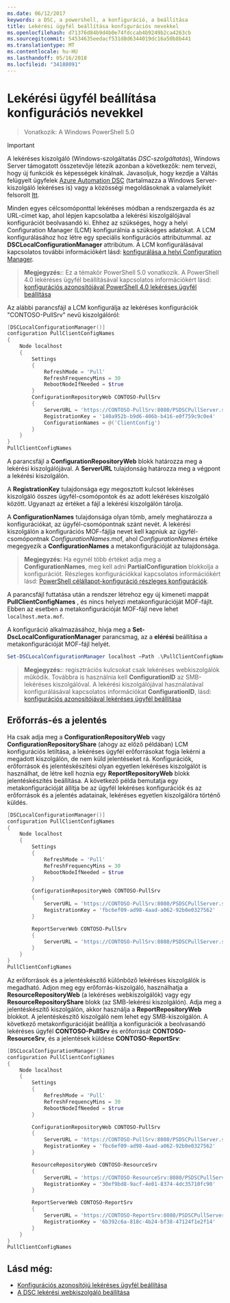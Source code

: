 ```yaml
---
ms.date: 06/12/2017
keywords: a DSC, a powershell, a konfiguráció, a beállítása
title: Lekérési ügyfél beállítása konfigurációs nevekkel
ms.openlocfilehash: d71376d84b9d4b0e74fdccab4b9249b2ca4263cb
ms.sourcegitcommit: 54534635eedacf531d8d6344019dc16a50b8b441
ms.translationtype: MT
ms.contentlocale: hu-HU
ms.lasthandoff: 05/16/2018
ms.locfileid: "34188091"
---
```

# <a name="setting-up-a-pull-client-using-configuration-names"></a>Lekérési ügyfél beállítása konfigurációs nevekkel

> Vonatkozik: A Windows PowerShell 5.0

> [!IMPORTANT]
> A lekéréses kiszolgáló (Windows-szolgáltatás *DSC-szolgáltatás*), Windows Server támogatott összetevője létezik azonban a következők: nem tervezi, hogy új funkciók és képességek kínálnak. Javasoljuk, hogy kezdje a Váltás felügyelt ügyfelek [Azure Automation DSC](/azure/automation/automation-dsc-getting-started) (tartalmazza a Windows Server-kiszolgáló lekéréses is) vagy a közösségi megoldásoknak a valamelyikét felsorolt [Itt](pullserver.md#community-solutions-for-pull-service).

Minden egyes célcsomóponttal lekéréses módban a rendszergazda és az URL-címet kap, ahol lépjen kapcsolatba a lekérési kiszolgálójával konfigurációt beolvasandó ki.
Ehhez az szükséges, hogy a helyi Configuration Manager (LCM) konfigurálnia a szükséges adatokat.
A LCM konfigurálásához hoz létre egy speciális konfigurációs attribútummal. az **DSCLocalConfigurationManager** attribútum.
A LCM konfigurálásával kapcsolatos további információkért lásd: [konfigurálása a helyi Configuration Manager](metaConfig.md).

> **Megjegyzés:**: Ez a témakör PowerShell 5.0 vonatkozik.
A PowerShell 4.0 lekéréses ügyfél beállításával kapcsolatos információkért lásd: [konfigurációs azonosítójával PowerShell 4.0 lekéréses ügyfél beállítása](pullClientConfigID4.md)

Az alábbi parancsfájl a LCM konfigurálja az lekéréses konfigurációk "CONTOSO-PullSrv" nevű kiszolgálóról:

```powershell
[DSCLocalConfigurationManager()]
configuration PullClientConfigNames
{
    Node localhost
    {
        Settings
        {
            RefreshMode = 'Pull'
            RefreshFrequencyMins = 30
            RebootNodeIfNeeded = $true
        }
        ConfigurationRepositoryWeb CONTOSO-PullSrv
        {
            ServerURL = 'https://CONTOSO-PullSrv:8080/PSDSCPullServer.svc'
            RegistrationKey = '140a952b-b9d6-406b-b416-e0f759c9c0e4'
            ConfigurationNames = @('ClientConfig')
        }
    }
}
PullClientConfigNames
```

A parancsfájl a **ConfigurationRepositoryWeb** blokk határozza meg a lekérési kiszolgálójával.
A **ServerURL** tulajdonság határozza meg a végpont a lekérési kiszolgálón.

A **RegistrationKey** tulajdonsága egy megosztott kulcsot lekéréses kiszolgáló összes ügyfél-csomópontok és az adott lekéréses kiszolgáló között.
Ugyanazt az értéket a fájl a lekérési kiszolgálón tárolja.

A **ConfigurationNames** tulajdonsága olyan tömb, amely meghatározza a konfigurációkat, az ügyfél-csomópontnak szánt nevét.
A lekérési kiszolgálón a konfigurációs MOF-fájlja nevet kell kapniuk az ügyfél-csomópontnak *ConfigurationNames*.mof, ahol *ConfigurationNames* értéke megegyezik a **ConfigurationNames**  a metakonfigurációját az tulajdonsága.

>**Megjegyzés:** Ha egynél több értéket adja meg a **ConfigurationNames**, meg kell adni **PartialConfiguration** blokkolja a konfigurációt.
Részleges konfigurációkkal kapcsolatos információkért lásd: [PowerShell célállapot-konfiguráció részleges konfigurációk](partialConfigs.md).

A parancsfájl futtatása után a rendszer létrehoz egy új kimeneti mappát **PullClientConfigNames** , és nincs helyezi metakonfigurációját MOF-fájlt.
Ebben az esetben a metakonfigurációját MOF-fájl neve lehet `localhost.meta.mof`.

A konfiguráció alkalmazásához, hívja meg a **Set-DscLocalConfigurationManager** parancsmag, az a **elérési** beállítása a metakonfigurációját MOF-fájl helyét.

```powershell
Set-DSCLocalConfigurationManager localhost –Path .\PullClientConfigNames –Verbose.
```

> **Megjegyzés:**: regisztrációs kulcsokat csak lekéréses webkiszolgálók működik.
Továbbra is használnia kell **ConfigurationID** az SMB-lekéréses kiszolgálóval.
A lekérési kiszolgálójával használatával konfigurálásával kapcsolatos információkat **ConfigurationID**, lásd: [konfigurációs azonosítójával lekéréses ügyfél beállítása](PullClientConfigNames.md)

## <a name="resource-and-report-servers"></a>Erőforrás-és a jelentés

Ha csak adja meg a **ConfigurationRepositoryWeb** vagy **ConfigurationRepositoryShare** (ahogy az előző példában) LCM konfigurációs letiltása, a lekéréses ügyfél erőforrásokat fogja lekérni a megadott kiszolgálón, de nem küld jelentéseket rá.
Konfigurációk, erőforrások és jelentéskészítési olyan egyetlen lekéréses kiszolgálót is használhat, de létre kell hoznia egy **ReportRepositoryWeb** blokk jelentéskészítés beállítása.
A következő példa bemutatja egy metakonfigurációját állítja be az ügyfél lekéréses konfigurációk és az erőforrások és a jelentés adatainak, lekéréses egyetlen kiszolgálóra történő küldés.

```powershell
[DSCLocalConfigurationManager()]
configuration PullClientConfigNames
{
    Node localhost
    {
        Settings
        {
            RefreshMode = 'Pull'
            RefreshFrequencyMins = 30
            RebootNodeIfNeeded = $true
        }

        ConfigurationRepositoryWeb CONTOSO-PullSrv
        {
            ServerURL = 'https://CONTOSO-PullSrv:8080/PSDSCPullServer.svc'
            RegistrationKey = 'fbc6ef09-ad98-4aad-a062-92b0e0327562'
        }

        ReportServerWeb CONTOSO-PullSrv
        {
            ServerURL = 'https://CONTOSO-PullSrv:8080/PSDSCPullServer.svc'
        }
    }
}
PullClientConfigNames
```

Az erőforrások és a jelentéskészítő különböző lekéréses kiszolgálók is megadható.
Adjon meg egy erőforrás-kiszolgáló, használhatja a **ResourceRepositoryWeb** (a lekéréses webkiszolgálók) vagy egy **ResourceRepositoryShare** blokk (az SMB-lekérési kiszolgálón).
Adja meg a jelentéskészítő kiszolgálón, akkor használja a **ReportRepositoryWeb** blokkot.
A jelentéskészítő kiszolgáló nem lehet egy SMB-kiszolgálón.
A következő metakonfigurációját beállítja a konfigurációk a beolvasandó lekéréses ügyfél **CONTOSO-PullSrv** és erőforrását **CONTOSO-ResourceSrv**, és a jelentések küldése  **CONTOSO-ReportSrv**:

```powershell
[DSCLocalConfigurationManager()]
configuration PullClientConfigNames
{
    Node localhost
    {
        Settings
        {
            RefreshMode = 'Pull'
            RefreshFrequencyMins = 30
            RebootNodeIfNeeded = $true
        }

        ConfigurationRepositoryWeb CONTOSO-PullSrv
        {
            ServerURL = 'https://CONTOSO-PullSrv:8080/PSDSCPullServer.svc'
            RegistrationKey = 'fbc6ef09-ad98-4aad-a062-92b0e0327562'
        }

        ResourceRepositoryWeb CONTOSO-ResourceSrv
        {
            ServerURL = 'https://CONTOSO-ResourceSrv:8080/PSDSCPullServer.svc'
            RegistrationKey = '30ef9bd8-9acf-4e01-8374-4dc35710fc90'
        }

        ReportServerWeb CONTOSO-ReportSrv
        {
            ServerURL = 'https://CONTOSO-ReportSrv:8080/PSDSCPullServer.svc'
            RegistrationKey = '6b392c6a-818c-4b24-bf38-47124f1e2f14'
        }
    }
}
PullClientConfigNames
```

## <a name="see-also"></a>Lásd még:

* [Konfigurációs azonosítójú lekéréses ügyfél beállítása](PullClientConfigNames.md)
* [A DSC lekérési webkiszolgáló beállítása](pullServer.md)